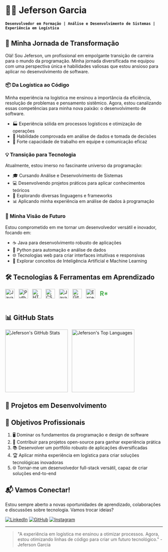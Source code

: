 # 👨‍💻 Jeferson Garcia

**`Desenvolvedor em Formação | Análise e Desenvolvimento de Sistemas | Experiência em Logística`**

## 🚀 Minha Jornada de Transformação

Olá! Sou Jeferson, um profissional em empolgante transição de carreira para o mundo da programação. Minha jornada diversificada me equipou com uma perspectiva única e habilidades valiosas que estou ansioso para aplicar no desenvolvimento de software.

### 📦 Da Logística ao Código

Minha experiência na logística me ensinou a importância da eficiência, resolução de problemas e pensamento sistêmico. Agora, estou canalizando essas competências para minha nova paixão: o desenvolvimento de software.

- 🏭 Experiência sólida em processos logísticos e otimização de operações
- 🧠 Habilidade comprovada em análise de dados e tomada de decisões
- 🤝 Forte capacidade de trabalho em equipe e comunicação eficaz

### 💡 Transição para Tecnologia

Atualmente, estou imerso no fascinante universo da programação:

- 🎓 Cursando Análise e Desenvolvimento de Sistemas
- 💻 Desenvolvendo projetos práticos para aplicar conhecimentos teóricos
- 🔧 Explorando diversas linguagens e frameworks
- 📊 Aplicando minha experiência em análise de dados à programação

### 🔮 Minha Visão de Futuro

Estou comprometido em me tornar um desenvolvedor versátil e inovador, focando em:

- ☕ Java para desenvolvimento robusto de aplicações
- 🐍 Python para automação e análise de dados
- 🌐 Tecnologias web para criar interfaces intuitivas e responsivas
- 🧠 Explorar conceitos de Inteligência Artificial e Machine Learning

## 🛠️ Tecnologias & Ferramentas em Aprendizado

<img align="left" alt="Java" title="Java" width="30px" style="padding-right:10px;" src="https://cdn.jsdelivr.net/gh/devicons/devicon/icons/java/java-original.svg"/>
<img align="left" alt="Python" title="Python" width="30px" style="padding-right:10px;" src="https://cdn.jsdelivr.net/gh/devicons/devicon/icons/python/python-original.svg"/>
<img align="left" alt="HTML" title="HTML" width="30px" style="padding-right:10px;" src="https://cdn.jsdelivr.net/gh/devicons/devicon/icons/html5/html5-original.svg"/>
<img align="left" alt="CSS" title="CSS" width="30px" style="padding-right:10px;" src="https://cdn.jsdelivr.net/gh/devicons/devicon/icons/css3/css3-original.svg"/>
<img align="left" alt="JavaScript" title="JavaScript" width="30px" style="padding-right:10px;" src="https://cdn.jsdelivr.net/gh/devicons/devicon/icons/javascript/javascript-original.svg"/>
<img align="left" alt="Git" title="Git" width="30px" style="padding-right:10px;" src="https://cdn.jsdelivr.net/gh/devicons/devicon/icons/git/git-original.svg"/>
<img align="left" alt="Excel" title="Excel" width="30px" style="padding-right:10px;" src="https://cdn.jsdelivr.net/gh/devicons/devicon/icons/microsoftsqlserver/microsoftsqlserver-plain.svg"/>
<span align="left" alt="Regex" title="Regex" style="display:inline-block; width:30px; height:30px; line-height:30px; text-align:center; font-weight:bold; font-size:20px; color:#4CAF50; padding-right:10px;">R*</span>

<br/>
<br/>

## 📊 GitHub Stats

<p>
  <img align="left" alt="Jeferson's GitHub Stats" height="200px" style="padding-right:10px;" src="https://github-readme-stats.vercel.app/api?username=Garcia02&show_icons=true&theme=tokyonight&include_all_commits=true&locale=pt-br"/>
  <img align="left" alt="Jeferson's Top Languages" height="200px" src="https://github-readme-stats.vercel.app/api/top-langs/?username=Garcia02&theme=tokyonight&layout=compact&custom_title=Tecnologias%20Mais%20Usadas&langs_count=6"/>
</p>

<br clear="both"/>

## 🚀 Projetos em Desenvolvimento

<!-- Aqui você pode adicionar cards de seus projetos à medida que os desenvolve -->

## 🌟 Objetivos Profissionais

1. 🖥️ Dominar os fundamentos da programação e design de software
2. 🤝 Contribuir para projetos open-source para ganhar experiência prática
3. 📚 Desenvolver um portfólio robusto de aplicações diversificadas
4. 🏆 Aplicar minha experiência em logística para criar soluções tecnológicas inovadoras
5. 🌐 Tornar-me um desenvolvedor full-stack versátil, capaz de criar soluções end-to-end

## 📬 Vamos Conectar!

Estou sempre aberto a novas oportunidades de aprendizado, colaborações e discussões sobre tecnologia. Vamos trocar ideias?

[![LinkedIn](https://img.shields.io/badge/LinkedIn-0077B5?style=for-the-badge&logo=linkedin&logoColor=white)](https://www.linkedin.com/in/jeferson-garcia-315270b0)
[![GitHub](https://img.shields.io/badge/GitHub-100000?style=for-the-badge&logo=github&logoColor=white)](https://github.com/Garcia02)
[![Instagram](https://img.shields.io/badge/Instagram-E4405F?style=for-the-badge&logo=instagram&logoColor=white)](https://www.instagram.com/jefersongarcia.l/)

---

> "A experiência em logística me ensinou a otimizar processos. Agora, estou otimizando linhas de código para criar um futuro tecnológico." - Jeferson Garcia

